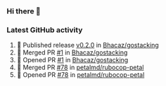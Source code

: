 ### Hi there 👋


### Latest GitHub activity
<!--START_SECTION:activity-->
1. 🚀 Published release [v0.2.0](https://github.com/Bhacaz/gostacking/releases/tag/v0.2.0) in [Bhacaz/gostacking](https://github.com/Bhacaz/gostacking)
2. 🎉 Merged PR [#1](https://github.com/Bhacaz/gostacking/pull/1) in [Bhacaz/gostacking](https://github.com/Bhacaz/gostacking)
3. 💪 Opened PR [#1](https://github.com/Bhacaz/gostacking/pull/1) in [Bhacaz/gostacking](https://github.com/Bhacaz/gostacking)
4. 🎉 Merged PR [#78](https://github.com/petalmd/rubocop-petal/pull/78) in [petalmd/rubocop-petal](https://github.com/petalmd/rubocop-petal)
5. 💪 Opened PR [#78](https://github.com/petalmd/rubocop-petal/pull/78) in [petalmd/rubocop-petal](https://github.com/petalmd/rubocop-petal)
<!--END_SECTION:activity-->

<!--
**Bhacaz/bhacaz** is a ✨ _special_ ✨ repository because its `README.md` (this file) appears on your GitHub profile.

Here are some ideas to get you started:

- 🔭 I’m currently working on ...
- 🌱 I’m currently learning ...
- 👯 I’m looking to collaborate on ...
- 🤔 I’m looking for help with ...
- 💬 Ask me about ...
- 📫 How to reach me: ...
- 😄 Pronouns: ...
- ⚡ Fun fact: ...
-->
